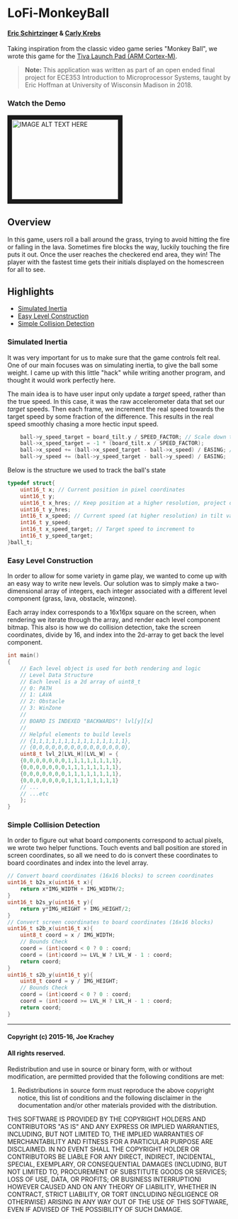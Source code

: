 # LoFi-MonkeyBall
#### [Eric Schirtzinger](https://github.com/eschirtz) & [Carly Krebs](https://github.com/krebcarl)

Taking inspiration from the classic video game series "Monkey Ball", we wrote this game for the [Tiva Launch Pad (ARM Cortex-M)](http://processors.wiki.ti.com/index.php/Tiva_C_Series_LaunchPads).

>**Note:** This application was written as part of an open ended final project for ECE353 Introduction to Microprocessor Systems, taught by Eric Hoffman at University of Wisconsin Madison in 2018.

### Watch the Demo

<a href="http://www.youtube.com/watch?feature=player_embedded&v=pqWpO7V8EQA
" target="_blank"><img src="http://img.youtube.com/vi/pqWpO7V8EQA/0.jpg" 
alt="IMAGE ALT TEXT HERE" width="240" height="180" border="10" /></a>

## Overview
In this game, users roll a ball around the grass, trying to avoid hitting the fire or falling in the lava. Sometimes fire blocks the way, luckily touching the fire puts it out. Once the user reaches the checkered end area, they win! The player with the fastest time gets their initials displayed on the homescreen for all to see.

## Highlights
+ [Simulated Inertia](#simulated-inertia)
+ [Easy Level Construction](#easy-level-construction)
+ [Simple Collision Detection](#simple-collision-detection)

### Simulated Inertia
It was very important for us to make sure that the game controls felt real. One of our main focuses was on simulating inertia, to give the ball some weight. I came up with this little "hack" while writing another program, and thought it would work perfectly here.

The main idea is to have user input only update a *target* speed, rather than the true speed. In this case, it was the raw accelerometer data that set our *target* speeds. Then each frame, we increment the real speed towards the target speed by some fraction of the difference. This results in the real speed smoothly chasing a more hectic input speed.
```C
	ball->y_speed_target = board_tilt.y / SPEED_FACTOR; // Scale down the input data
	ball->x_speed_target = -1 * (board_tilt.x / SPEED_FACTOR); 
	ball->x_speed += (ball->x_speed_target - ball->x_speed) / EASING; // Update "real" speed
	ball->y_speed += (ball->y_speed_target - ball->y_speed) / EASING;
```
Below is the structure we used to track the ball's state
```C
typedef struct{
	uint16_t x; // Current position in pixel coordinates
	uint16_t y; 
	uint16_t x_hres; // Keep position at a higher resolution, project down to pixel coordinates when rendering
	uint16_t y_hres; 
	int16_t x_speed; // Current speed (at higher resolution) in tilt values
	int16_t y_speed; 
	int16_t x_speed_target; // Target speed to increment to
	int16_t y_speed_target; 
}ball_t; 
```
### Easy Level Construction
In order to allow for some variety in game play, we wanted to come up with an easy way to write new levels. Our solution was to simply make a two-dimensional array of integers, each integer associated with a different level component (grass, lava, obstacle, winzone).

Each array index corresponds to a 16x16px square on the screen, when rendering we iterate through the array, and render each level component bitmap. This also is how we do collision detection, take the screen coordinates, divide by 16, and index into the 2d-array to get back the level component.

```C
int main()
{
	// Each level object is used for both rendering and logic
	// Level Data Structure
	// Each level is a 2d array of uint8_t
	// 0: PATH
	// 1: LAVA
	// 2: Obstacle
	// 3: WinZone
	//
	// BOARD IS INDEXED "BACKWARDS"! lvl[y][x] 
	//
	// Helpful elements to build levels
	// {1,1,1,1,1,1,1,1,1,1,1,1,1,1,1},
	// {0,0,0,0,0,0,0,0,0,0,0,0,0,0,0},
	uint8_t lvl_2[LVL_H][LVL_W] = {
	{0,0,0,0,0,0,0,1,1,1,1,1,1,1,1},
	{0,0,0,0,0,0,0,1,1,1,1,1,1,1,1},
	{0,0,0,0,0,0,0,1,1,1,1,1,1,1,1},
	{0,0,0,0,0,0,0,1,1,1,1,1,1,1,1} 
	// ...
	// ...etc
	};
}
```
### Simple Collision Detection
In order to figure out what board components correspond to actual pixels, we wrote two helper functions. Touch events and ball position are stored in screen coordinates, so all we need to do is convert these coordinates to board coordinates and index into the level array. 
```C
// Convert board coordinates (16x16 blocks) to screen coordinates 
uint16_t b2s_x(uint16_t x){
	return x*IMG_WIDTH + IMG_WIDTH/2; 
}
uint16_t b2s_y(uint16_t y){
	return y*IMG_HEIGHT + IMG_HEIGHT/2;
}
// Convert screen coordinates to board coordinates (16x16 blocks) 
uint16_t s2b_x(uint16_t x){  
	uint8_t coord = x / IMG_WIDTH; 
	// Bounds Check
	coord = (int)coord < 0 ? 0 : coord;
	coord = (int)coord >= LVL_W ? LVL_W - 1 : coord;
	return coord; 
}
uint16_t s2b_y(uint16_t y){
	uint8_t coord = y / IMG_HEIGHT; 
	// Bounds Check
	coord = (int)coord < 0 ? 0 : coord;
	coord = (int)coord >= LVL_H ? LVL_H - 1 : coord; 
	return coord;
}
```

___

#### Copyright (c) 2015-16, Joe Krachey
#### All rights reserved.
Redistribution and use in source or binary form, with or without modification, are permitted provided that the following conditions are met:

1. Redistributions in source form must reproduce the above copyright notice, this list of conditions and the following disclaimer in the documentation and/or other materials provided with the distribution.

THIS SOFTWARE IS PROVIDED BY THE COPYRIGHT HOLDERS AND CONTRIBUTORS "AS IS" AND ANY EXPRESS OR IMPLIED WARRANTIES, INCLUDING, BUT NOT LIMITED TO, THE IMPLIED WARRANTIES OF MERCHANTABILITY AND FITNESS FOR A PARTICULAR PURPOSE ARE DISCLAIMED. IN NO EVENT SHALL THE COPYRIGHT HOLDER OR CONTRIBUTORS BE LIABLE FOR ANY DIRECT, INDIRECT, INCIDENTAL, SPECIAL, EXEMPLARY, OR CONSEQUENTIAL DAMAGES (INCLUDING, BUT NOT LIMITED TO, PROCUREMENT OF SUBSTITUTE GOODS OR SERVICES; LOSS OF USE, DATA, OR PROFITS; OR BUSINESS INTERRUPTION) HOWEVER CAUSED AND ON ANY THEORY OF LIABILITY, WHETHER IN CONTRACT, STRICT LIABILITY, OR TORT (INCLUDING NEGLIGENCE OR OTHERWISE) ARISING IN ANY WAY OUT OF THE USE OF THIS SOFTWARE, EVEN IF ADVISED OF THE POSSIBILITY OF SUCH DAMAGE.
